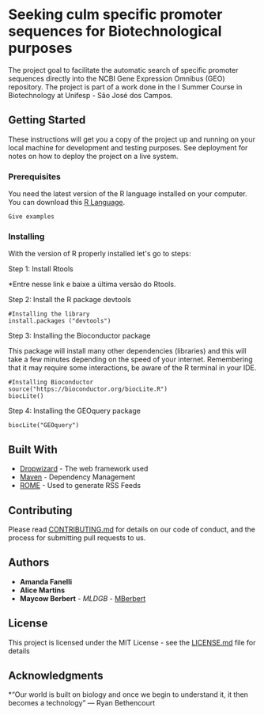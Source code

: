 # Seeking culm specific promoter sequences for Biotechnological purposes

The project goal to facilitate the automatic search of specific promoter sequences directly into the NCBI Gene Expression Omnibus (GEO) repository. 
The project is part of a work done in the I Summer Course in Biotechnology at Unifesp - São José dos Campos.

## Getting Started

These instructions will get you a copy of the project up and running on your local machine for development and testing purposes. See deployment for notes on how to deploy the project on a live system.

### Prerequisites

You need the latest version of the R language installed on your computer. You can download this [R Language](https://cran.r-project.org).

```
Give examples
```

### Installing

With the version of R properly installed let's go to steps:

Step 1: Install Rtools

*Entre nesse link e baixe a última versão do Rtools.

Step 2: Install the R package devtools

```
#Installing the library
install.packages ("devtools")
```

Step 3: Installing the Bioconductor package

This package will install many other dependencies (libraries) and this will take a few minutes depending on the speed of your internet. Remembering that it may require some interactions, be aware of the R terminal in your IDE.

```
#Installing Bioconductor
source("https://bioconductor.org/biocLite.R")
biocLite()
```

Step 4: Installing the GEOquery package

```
biocLite("GEOquery")
```


## Built With

* [Dropwizard](http://www.dropwizard.io/1.0.2/docs/) - The web framework used
* [Maven](https://maven.apache.org/) - Dependency Management
* [ROME](https://rometools.github.io/rome/) - Used to generate RSS Feeds

## Contributing

Please read [CONTRIBUTING.md]() for details on our code of conduct, and the process for submitting pull requests to us. 

## Authors

* **Amanda Fanelli**
* **Alice Martins**
* **Maycow Berbert** - *MLDGB* - [MBerbert](https://github.com/MBerbert)



## License

This project is licensed under the MIT License - see the [LICENSE.md](LICENSE.md) file for details

## Acknowledgments

*“Our world is built on biology and once we begin to understand it, it then becomes a technology”
― Ryan Bethencourt 
